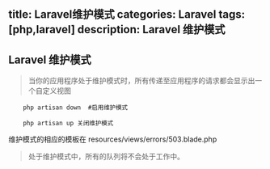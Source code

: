title: Laravel维护模式
categories: Laravel
tags: [php,laravel]
description: Laravel 维护模式
---




## Laravel 维护模式


> 当你的应用程序处于维护模式时，所有传递至应用程序的请求都会显示出一个自定义视图 

<!--more-->

    	php artisan down  #启用维护模式
    
    	php artisan up 关闭维护模式

维护模式的相应的模板在 resources/views/errors/503.blade.php

> 处于维护模式中，所有的队列将不会处于工作中。

